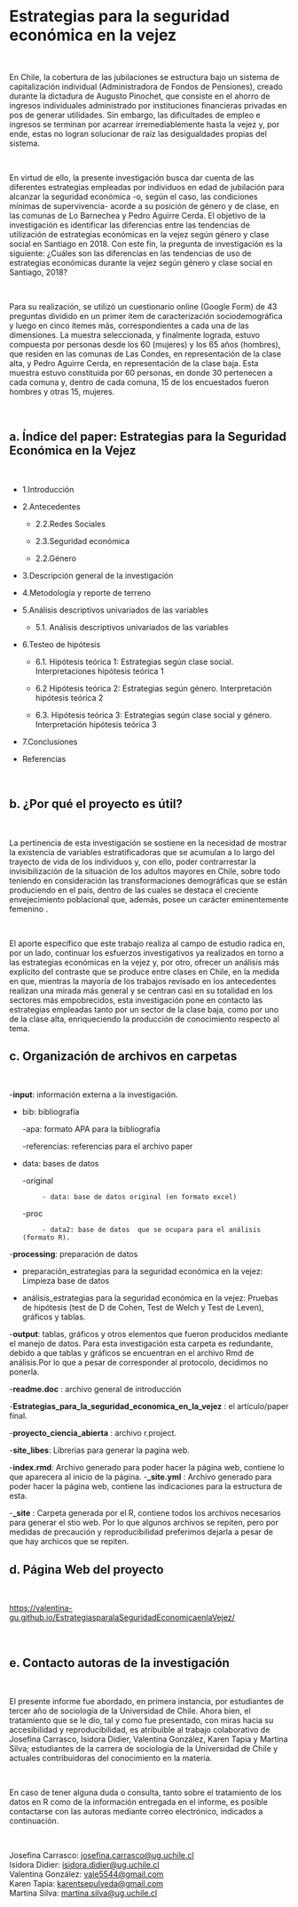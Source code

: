 # Estrategias para la seguridad económica en la vejez

<br>

En Chile, la cobertura de las jubilaciones se estructura bajo un sistema de capitalización individual (Administradora de Fondos de Pensiones), creado durante la dictadura de Augusto Pinochet, que consiste en el ahorro de ingresos individuales administrado por instituciones financieras privadas en pos de generar utilidades. Sin embargo, las dificultades de empleo e ingresos se terminan por acarrear irremediablemente hasta la vejez y, por ende, estas no logran solucionar de raíz las desigualdades propias del sistema.

<br>

En virtud de ello, la presente investigación busca dar cuenta de las diferentes estrategias empleadas por individuos en edad de jubilación para alcanzar la seguridad económica -o, según el caso, las condiciones mínimas de supervivencia- acorde a su posición de género y de clase, en las comunas de Lo Barnechea y Pedro Aguirre Cerda. El objetivo de la investigación es identificar las diferencias entre las tendencias de utilización de estrategias económicas en la vejez según género y clase social en Santiago en 2018. Con este fin, la pregunta de investigación es la siguiente: ¿Cuáles son las diferencias en las tendencias de uso de estrategias económicas durante la vejez según género y clase social en Santiago, 2018?

<br>

Para su realización, se utilizó un cuestionario online (Google Form) de 43 preguntas dividido en un primer ítem de caracterización sociodemográfica y luego en cinco ítemes más, correspondientes a cada una de las dimensiones. La muestra seleccionada, y finalmente lograda, estuvo compuesta por personas desde los 60 (mujeres) y los 65 años (hombres), que residen en las comunas de Las Condes, en representación de la clase alta, y Pedro Aguirre Cerda, en representación de la clase baja. Esta muestra estuvo constituida por 60 personas, en donde 30 pertenecen a cada comuna y, dentro de cada comuna, 15 de los encuestados fueron hombres y otras 15, mujeres. 

<br>

## a. Índice del paper: Estrategias para la Seguridad Económica en la Vejez

<br>

- 1.Introducción

- 2.Antecedentes

     - 2.2.Redes Sociales
              
     - 2.3.Seguridad económica
              
     - 2.2.Género
              
- 3.Descripción general de la investigación

- 4.Metodología y reporte de terreno

- 5.Análisis descriptivos univariados de las variables

     - 5.1. Análisis descriptivos univariados de las variables
	
- 6.Testeo de hipótesis

     - 6.1. Hipótesis teórica 1: Estrategias según clase social.
Interpretaciones hipótesis teórica 1

     - 6.2 Hipótesis teórica 2: Estrategias según género. Interpretación hipótesis teórica 2

     - 6.3. Hipótesis teórica 3: Estrategias según clase social y género. Interpretación hipótesis teórica 3

- 7.Conclusiones

- Referencias

<br>
 
## b. ¿Por qué el proyecto es útil?

<br>

La pertinencia de esta investigación se sostiene en la necesidad de mostrar la existencia de variables estratificadoras que se acumulan a lo largo del trayecto de vida de los individuos y, con ello, poder contrarrestar la invisibilización de la situación de los adultos mayores en Chile, sobre todo teniendo en consideración las transformaciones demográficas que se están produciendo en el país, dentro de las cuales se destaca el creciente envejecimiento poblacional que, además, posee un carácter eminentemente femenino .  

<br>

El aporte específico que este trabajo realiza al campo de estudio radica en, por un lado, continuar los esfuerzos investigativos ya realizados en torno a las estrategias económicas en la vejez y, por otro, ofrecer un análisis más explícito del contraste que se produce entre clases en Chile, en la medida en que, mientras la mayoría de los trabajos revisado en los antecedentes realizan una mirada más general y se centran casi en su totalidad en los sectores más empobrecidos, esta investigación pone en contacto las estrategias empleadas tanto por un sector de la clase baja, como por uno de la clase alta, enriqueciendo la producción de conocimiento respecto al tema. 
<br>

## c. Organización de archivos en carpetas

<br>

-**input**:  información externa a la investigación.

  - bib: bibliografía
 	 
       -apa: formato APA para la bibliografía
       
       -referencias: referencias para el archivo paper
       
  - data: bases de datos
   
       -original
       
             - data: base de datos original (en formato excel)
       -proc
       
             - data2: base de datos  que se ocupara para el análisis (formato R). 
             
-**processing**:  preparación de datos

  - preparación_estrategias para la seguridad económica en la vejez: Limpieza base de datos
   
  - análisis_estrategias para la seguridad económica en la vejez: Pruebas de hipótesis (test de
    D de Cohen, Test de Welch y Test de Leven), gráficos y tablas.   
    
-**output**:  tablas, gráficos y otros elementos que fueron producidos mediante el manejo de datos. Para esta investigación esta carpeta es redundante, debido a que tablas y gráficos se encuentran en el archivo Rmd de análisis.Por  lo que a pesar de corresponder al protocolo, decidimos no ponerla. 

-**readme.doc** : archivo general de introducción

-**Estrategias_para_la_seguridad_economica_en_la_vejez** : el artículo/paper final.

-**proyecto_ciencia_abierta** : archivo r.project.

-**site_libes**: Librerias para generar la pagina web.

-**index.rmd**: Archivo generado para poder hacer la página web, contiene lo que aparecera al inicio de la página.
-**_site.yml** : Archivo generado para poder hacer la página web, contiene las indicaciones para la estructura de esta. 

-**_site** : Carpeta generada por el R, contiene todos los archivos necesarios para generar el stio web. Por lo que algunos archivos se repiten, pero por medidas de precaución y reproducibilidad preferimos dejarla a pesar de que hay archicos que se repiten. 
<br>

## d. Página Web del proyecto
<br>

https://valentina-gu.github.io/EstrategiasparalaSeguridadEconomicaenlaVejez/

<br>

## e. Contacto autoras de la investigación

<br>

El presente informe fue abordado, en primera instancia, por estudiantes de tercer año de sociología de la Universidad de Chile. Ahora bien, el tratamiento que se le dio, tal y como fue presentado, con miras hacia su accesibilidad y reproducibilidad, es atribuible al trabajo colaborativo de Josefina Carrasco, Isidora Didier, Valentina González, Karen Tapia y  Martina Silva; estudiantes de la carrera de sociología de la Universidad de Chile y actuales contribuidoras del conocimiento en la materia.

<br>

En caso de tener alguna duda o consulta, tanto sobre el tratamiento de los datos en R como de la información entregada en el informe, es posible contactarse con las autoras mediante correo electrónico, indicados a continuación.

<br>

Josefina Carrasco: josefina.carrasco@ug.uchile.cl
<br>
Isidora Didier: isidora.didier@ug.uchile.cl
<br>
Valentina González: vale5544@gmail.com
<br>
Karen Tapia: karentsepulveda@gmail.com
<br>
Martina Silva: martina.silva@ug.uchile.cl
<br>
